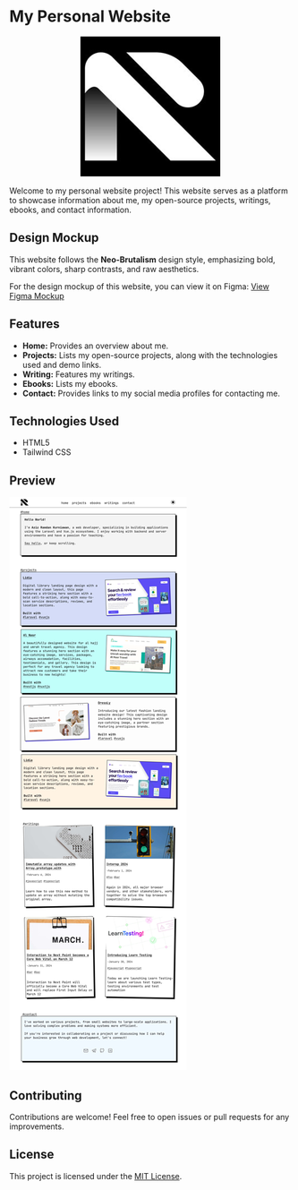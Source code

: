 # My Personal Website

<p align="center">
  <img width="250" height="250" src="./assets/arlab-logo.jpg">
</p>

Welcome to my personal website project! This website serves as a platform to showcase information about me, my open-source projects, writings, ebooks, and contact information.

## Design Mockup

This website follows the **Neo-Brutalism** design style, emphasizing bold, vibrant colors, sharp contrasts, and raw aesthetics.

For the design mockup of this website, you can view it on Figma:
[View Figma Mockup](https://www.figma.com/file/cKOboscKKBYe3G0LIqWCZ9/Bearmentor-Project?type=design&node-id=0-1&mode=design&t=xX9Cy45IbV91dzyw-0)

## Features

- **Home:** Provides an overview about me.
- **Projects:** Lists my open-source projects, along with the technologies used and demo links.
- **Writing:** Features my writings.
- **Ebooks:** Lists my ebooks.
- **Contact:** Provides links to my social media profiles for contacting me.

## Technologies Used

- HTML5
- Tailwind CSS

## Preview
![Preview Home](./assets/mockup-preview.jpg)

## Contributing

Contributions are welcome! Feel free to open issues or pull requests for any improvements.
## License

This project is licensed under the [MIT License](LICENSE).
